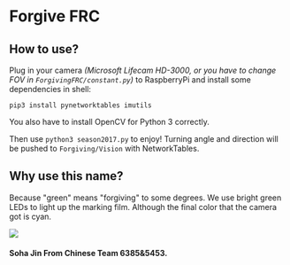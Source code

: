 # Forgive FRC

## How to use?

Plug in your camera *(Microsoft Lifecam HD-3000, or you have to change FOV in `ForgivingFRC/constant.py`)* to RaspberryPi and install some dependencies in shell:

	pip3 install pynetworktables imutils

You also have to install OpenCV for Python 3 correctly.

Then use `python3 season2017.py` to enjoy! Turning angle and direction will be pushed to `Forgiving/Vision` with NetworkTables.

## Why use this name?

Because "green" means "forgiving" to some degrees. We use bright green LEDs to light up the marking film. Although the final color that the camera got is cyan.

![](http://i.imgur.com/mj9lxcS.jpg)

#### Soha Jin From Chinese Team 6385&5453.
